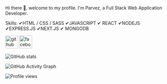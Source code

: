 Hi there 👋, welcome to my profile.
 I'm Parvez, a Full Stack Web Application Developer.

Skills: 
✔HTML / CSS / SASS 
✔JAVASCRIPT
✔ REACT 
✔NODEJS 
✔EXPRESS.JS
✔NEXT.JS 
✔ MONGODB



[<img src='https://cdn.jsdelivr.net/npm/simple-icons@3.0.1/icons/github.svg' alt='github' height='40'>](https://github.com/mhparvez)  [<img src='https://cdn.jsdelivr.net/npm/simple-icons@3.0.1/icons/facebook.svg' alt='facebook' height='40'>](https://www.facebook.com/mhparvezz)  

![GitHub stats](https://github-readme-stats.vercel.app/api?username=mhparvez&show_icons=true)  

![GitHub Activity Graph](https://activity-graph.herokuapp.com/graph?username=mhparvez)  

![Profile views](https://gpvc.arturio.dev/mhparvez)  
